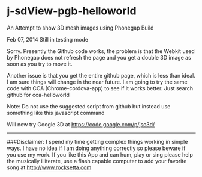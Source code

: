j-sdView-pgb-helloworld
=======================

An Attempt to show 3D mesh images using Phonegap Build




Feb 07, 2014 Still in testing mode


Sorry. Presently the Github code works, the problem is that the Webkit used by Phonegap does not refresh the page and you get a double 3D image as soon as you try to move it. 

Another issue is that you get the entire github page, which is less than ideal. I am sure things will change in the near future. I am going to try the same code with CCA (Chrome-cordova-app) to see if it works better. Just search github for cca-helloworld



Note: Do not use the suggested script from github but instead use something like this javascript command


<script>
  this.location = 'https://github.com/hpssjellis/j-sdView-pgb-helloworld/blob/master/RugbyLineoutMaulYellow05.stl?overridemobile=true';
</script>


Will now try Google 3D at
https://code.google.com/p/jsc3d/















************************************************************************************************************

###Disclaimer: I spend my time getting complex things working in simple ways. I have no idea if I am doing anything correctly so please beware if you use my work. If you like this App and can hum, play or sing please help the musically illiterate, use a flash capable computer to add your favorite song at http://www.rocksetta.com 
